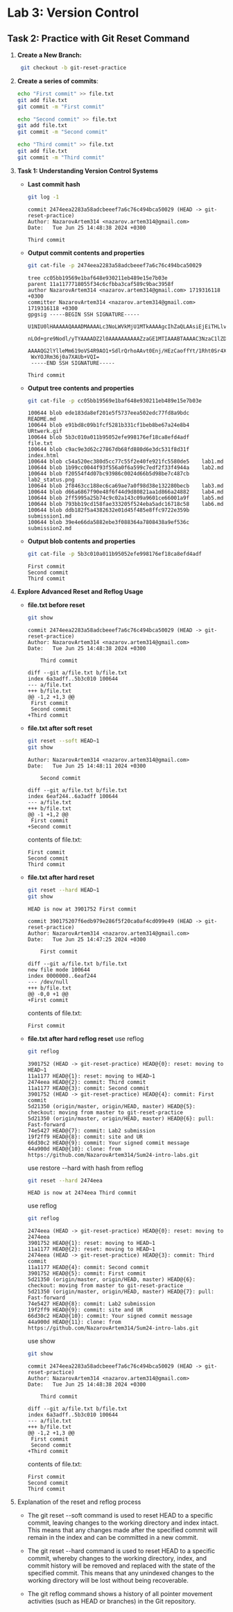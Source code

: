 # Lab 3: Version Control
## Task 2: Practice with Git Reset Command

1. **Create a New Branch:**
    ```sh
     git checkout -b git-reset-practice
     ```

2. **Create a series of commits**:
     ```sh
     echo "First commit" >> file.txt
     git add file.txt
     git commit -m "First commit"
     
     echo "Second commit" >> file.txt
     git add file.txt
     git commit -m "Second commit"
     
     echo "Third commit" >> file.txt
     git add file.txt
     git commit -m "Third commit"
     ```

3. **Task 1: Understanding Version Control Systems**
    * **Last commit hash**
        ```sh
        git log -1
        ```
        ```console
        commit 2474eea2283a58adcbeeef7a6c76c494bca50029 (HEAD -> git-reset-practice)
        Author: NazarovArtem314 <nazarov.artem314@gmail.com>
        Date:   Tue Jun 25 14:48:38 2024 +0300
    
        Third commit
        ```
    * **Output commit contents and properties**
        ```sh
        git cat-file -p 2474eea2283a58adcbeeef7a6c76c494bca50029
        ```
        ```console
        tree cc05bb19569e1baf648e930211eb489e15e7b03e
        parent 11a1177718055f34c6cfbba3caf589c9bac3958f
        author NazarovArtem314 <nazarov.artem314@gmail.com> 1719316118 +0300
        committer NazarovArtem314 <nazarov.artem314@gmail.com> 1719316118 +0300
        gpgsig -----BEGIN SSH SIGNATURE-----
         U1NIU0lHAAAAAQAAADMAAAALc3NoLWVkMjU1MTkAAAAgcIhZaQLAAsiEjEiTHLlvCkTBhT
         nLOd+gre9Nodl/yTYAAAADZ2l0AAAAAAAAAAZzaGE1MTIAAABTAAAAC3NzaC1lZDI1NTE5
         AAAAQG2lYlleMm619oVS4R9AO1+SdlrQrhoAAvt0Enj/HEzCaoffYt/1Rht0Sr4Xbv5ZjC
         WxYOJRm36j0a7XAUb+VQI=
         -----END SSH SIGNATURE-----
        
        Third commit
        ```
    * **Output tree contents and properties**
        ```sh
        git cat-file -p cc05bb19569e1baf648e930211eb489e15e7b03e
        ```
        ```console
        100644 blob ede183da8ef201e5f5737eea502edc77fd8a9bdc    README.md
        100644 blob e91bd8c09b1fcf5281b331cf1beb8be67a24e8b4    URtwerk.gif
        100644 blob 5b3c010a011b95052efe998176ef18ca8efd4adf    file.txt
        100644 blob c9ac9e3d62c27867db68fd880d6e3dc531f8d31f    index.html
        100644 blob c54a520ec380d5cc77c55f2e40fe921fc5580de5    lab1.md
        100644 blob 1b99cc0044f93f556a0f6a599c7edf2f33f4944a    lab2.md
        100644 blob f20554f4d07bc93986c0024d66b5d98be7c487cb    lab2_status.png
        100644 blob 2f8463cc188ec6ca69ae7a0f98d38e132280becb    lab3.md
        100644 blob d66a6867f90e48f6f44d9d80821aa1d866a24882    lab4.md
        100644 blob 2ff5995a25b74c9c02a143c09a9601ce66001a9f    lab5.md
        100644 blob 793bb19cd158fae333205f524eba5adc16718c58    lab6.md
        100644 blob ddb182f5a4382632e01d45f485e8ffc9722e359b    submission1.md
        100644 blob 39e4e66da5882ebe3f088364a7808438a9ef536c    submission2.md
        ```
    * **Output blob contents and properties**
        ```sh
        git cat-file -p 5b3c010a011b95052efe998176ef18ca8efd4adf
        ```
        ```console
        First commit
        Second commit
        Third commit
        ```

4. **Explore Advanced Reset and Reflog Usage**
    + **file.txt before reset**
        ```sh
        git show
        ```
        ```console
        commit 2474eea2283a58adcbeeef7a6c76c494bca50029 (HEAD -> git-reset-practice)
        Author: NazarovArtem314 <nazarov.artem314@gmail.com>
        Date:   Tue Jun 25 14:48:38 2024 +0300
        
            Third commit
        
        diff --git a/file.txt b/file.txt
        index 6a3adff..5b3c010 100644
        --- a/file.txt
        +++ b/file.txt
        @@ -1,2 +1,3 @@
         First commit
         Second commit
        +Third commit
        ```
    + **file.txt after soft reset**
        ```sh
        git reset --soft HEAD~1
        git show
        ```
        ```console
        Author: NazarovArtem314 <nazarov.artem314@gmail.com>
        Date:   Tue Jun 25 14:48:11 2024 +0300
        
            Second commit
        
        diff --git a/file.txt b/file.txt
        index 6eaf244..6a3adff 100644
        --- a/file.txt
        +++ b/file.txt
        @@ -1 +1,2 @@
         First commit
        +Second commit
        ```
        contents of file.txt:
        ```
        First commit
        Second commit
        Third commit
        ```
    + **file.txt after hard reset**
        ```sh
        git reset --hard HEAD~1
        git show
        ```
        
        ```
        HEAD is now at 3901752 First commit
        
        commit 390175207f6edb979e286f5f20ca0af4cd099e49 (HEAD -> git-reset-practice)
        Author: NazarovArtem314 <nazarov.artem314@gmail.com>
        Date:   Tue Jun 25 14:47:25 2024 +0300
        
            First commit
        
        diff --git a/file.txt b/file.txt
        new file mode 100644
        index 0000000..6eaf244
        --- /dev/null
        +++ b/file.txt
        @@ -0,0 +1 @@
        +First commit
        ```
        
        contents of file.txt:
        ```
        First commit
        ```

    + **file.txt after hard reflog reset**
        use reflog
        ```sh
        git reflog
        ```
        ```
        3901752 (HEAD -> git-reset-practice) HEAD@{0}: reset: moving to HEAD~1
        11a1177 HEAD@{1}: reset: moving to HEAD~1
        2474eea HEAD@{2}: commit: Third commit
        11a1177 HEAD@{3}: commit: Second commit
        3901752 (HEAD -> git-reset-practice) HEAD@{4}: commit: First commit
        5d21350 (origin/master, origin/HEAD, master) HEAD@{5}: checkout: moving from master to git-reset-practice
        5d21350 (origin/master, origin/HEAD, master) HEAD@{6}: pull: Fast-forward
        74e5427 HEAD@{7}: commit: Lab2 submission
        19f2ff9 HEAD@{8}: commit: site and UR
        66d30c2 HEAD@{9}: commit: Your signed commit message
        44a900d HEAD@{10}: clone: from https://github.com/NazarovArtem314/Sum24-intro-labs.git
        ```
        use restore --hard with hash from reflog
        ```sh
        git reset --hard 2474eea
        ```
        ```
        HEAD is now at 2474eea Third commit
        ```
        use reflog
        ```sh
        git reflog
        ```
        ```
        2474eea (HEAD -> git-reset-practice) HEAD@{0}: reset: moving to 2474eea
        3901752 HEAD@{1}: reset: moving to HEAD~1
        11a1177 HEAD@{2}: reset: moving to HEAD~1
        2474eea (HEAD -> git-reset-practice) HEAD@{3}: commit: Third commit
        11a1177 HEAD@{4}: commit: Second commit
        3901752 HEAD@{5}: commit: First commit
        5d21350 (origin/master, origin/HEAD, master) HEAD@{6}: checkout: moving from master to git-reset-practice
        5d21350 (origin/master, origin/HEAD, master) HEAD@{7}: pull: Fast-forward
        74e5427 HEAD@{8}: commit: Lab2 submission
        19f2ff9 HEAD@{9}: commit: site and UR
        66d30c2 HEAD@{10}: commit: Your signed commit message
        44a900d HEAD@{11}: clone: from https://github.com/NazarovArtem314/Sum24-intro-labs.git
        ```
        use show
        ```sh
        git show
        ```
        ```
        commit 2474eea2283a58adcbeeef7a6c76c494bca50029 (HEAD -> git-reset-practice)
        Author: NazarovArtem314 <nazarov.artem314@gmail.com>
        Date:   Tue Jun 25 14:48:38 2024 +0300
        
            Third commit
        
        diff --git a/file.txt b/file.txt
        index 6a3adff..5b3c010 100644
        --- a/file.txt
        +++ b/file.txt
        @@ -1,2 +1,3 @@
         First commit
         Second commit
        +Third commit
        ```
        contents of file.txt:
        ```
        First commit
        Second commit
        Third commit
        ```
        
5. Explanation of the reset and reflog process

    + The git reset --soft command is used to reset HEAD to a specific commit, leaving changes to the working directory and index intact. This means that any changes made after the specified commit will remain in the index and can be committed in a new commit.

    + The git reset --hard command is used to reset HEAD to a specific commit, whereby changes to the working directory, index, and commit history will be removed and replaced with the state of the specified commit. This means that any unindexed changes to the working directory will be lost without being recoverable.
    
    + The git reflog command shows a history of all pointer movement activities (such as HEAD or branches) in the Git repository. 

